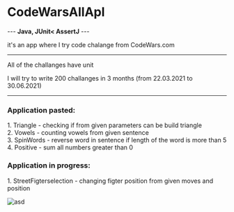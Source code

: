 <h1>CodeWarsAllApl</h1>

--- <b>Java, JUnit< AssertJ</b> ---

it's an app where I try code chalange from CodeWars.com

---
All of the challanges have unit

I will try to write 200 challanges in 3 months (from 22.03.2021 to 30.06.2021)

---
<h3>Application pasted:</h3>
1. Triangle - checking if from given parameters can be build triangle <br>
2. Vowels - counting vowels from given sentence<br>
3. SpinWords - reverse word in sentence if length of the word is more than 5<br>
4. Positive - sum all numbers greater than 0<br>


<h3>Application in progress:</h3>
1. StreetFigterselection - changing figter position from given moves and position

![asd](https://images.duckduckgo.com/iu/?u=http%3A%2F%2Fwww.fightersgeneration.com%2Fnp5%2Fgm%2Fsf2ce-s2.jpg&f=1)
